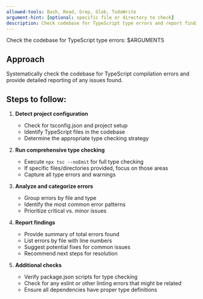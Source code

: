 ```yaml
---
allowed-tools: Bash, Read, Grep, Glob, TodoWrite
argument-hint: [optional: specific file or directory to check]
description: Check codebase for TypeScript type errors and report findings
---
```


Check the codebase for TypeScript type errors: $ARGUMENTS

## Approach
Systematically check the codebase for TypeScript compilation errors and provide detailed reporting of any issues found.

## Steps to follow:

1. **Detect project configuration**
   - Check for tsconfig.json and project setup
   - Identify TypeScript files in the codebase
   - Determine the appropriate type checking strategy

2. **Run comprehensive type checking**
   - Execute `npx tsc --noEmit` for full type checking
   - If specific files/directories provided, focus on those areas
   - Capture all type errors and warnings

3. **Analyze and categorize errors**
   - Group errors by file and type
   - Identify the most common error patterns
   - Prioritize critical vs. minor issues

4. **Report findings**
   - Provide summary of total errors found
   - List errors by file with line numbers
   - Suggest potential fixes for common issues
   - Recommend next steps for resolution

5. **Additional checks**
   - Verify package.json scripts for type checking
   - Check for any eslint or other linting errors that might be related
   - Ensure all dependencies have proper type definitions